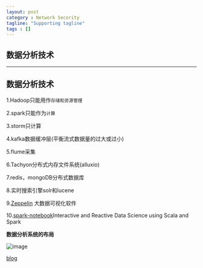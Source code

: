 ```yaml
---
layout: post
category : Network Secority
tagline: "Supporting tagline"
tags : []
---
```

数据分析技术
---
<!--more-->
---


## 数据分析技术

1.Hadoop只能用作`存储和资源管理`

2.spark只能作为`计算`

3.storm只计算

4.kafka数据缓冲层(平衡流式数据量的过大或过小)

5.flume采集

6.Tachyon分布式内存文件系统(alluxio)

7.redis，mongoDB分布式数据库

8.实时搜索引擎solr和lucene

9.[Zeppelin](http://zeppelin.apache.org/) 大数据可视化软件

10.[spark-notebook](https://github.com/andypetrella/spark-notebook)Interactive and Reactive Data Science using Scala and Spark

**数据分析系统的布局**

![image](http://lkkandsyf.github.com/pictures/big-data-structure.png)

[blog](http://www.cnblogs.com/gnool/p/5645036.html)



